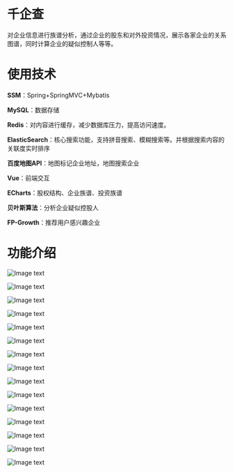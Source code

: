 # 千企查
对企业信息进行族谱分析，通过企业的股东和对外投资情况，展示各家企业的关系图谱，同时计算企业的疑似控制人等等。

# 使用技术

**SSM**：Spring+SpringMVC+Mybatis

**MySQL**：数据存储

**Redis**：对内容进行缓存，减少数据库压力，提高访问速度。

**ElasticSearch**：核心搜索功能，支持拼音搜索、模糊搜索等。并根据搜索内容的关联度实时排序

**百度地图API**：地图标记企业地址，地图搜索企业

**Vue**：前端交互

**ECharts**：股权结构、企业族谱、投资族谱

**贝叶斯算法**：分析企业疑似控股人

**FP-Growth**：推荐用户感兴趣企业

# 功能介绍

![Image text](https://raw.githubusercontent.com/JalonY/CorporateGenealogy/master/img-folder/img1.jpg)

![Image text](https://raw.githubusercontent.com/JalonY/CorporateGenealogy/master/img-folder/img2.jpg)

![Image text](https://raw.githubusercontent.com/JalonY/CorporateGenealogy/master/img-folder/img3.jpg)

![Image text](https://raw.githubusercontent.com/JalonY/CorporateGenealogy/master/img-folder/img4.jpg)

![Image text](https://raw.githubusercontent.com/JalonY/CorporateGenealogy/master/img-folder/img5.jpg)

![Image text](https://raw.githubusercontent.com/JalonY/CorporateGenealogy/master/img-folder/img6.jpg)

![Image text](https://raw.githubusercontent.com/JalonY/CorporateGenealogy/master/img-folder/img7.jpg)

![Image text](https://raw.githubusercontent.com/JalonY/CorporateGenealogy/master/img-folder/img8.jpg)

![Image text](https://raw.githubusercontent.com/JalonY/CorporateGenealogy/master/img-folder/img9.jpg)

![Image text](https://raw.githubusercontent.com/JalonY/CorporateGenealogy/master/img-folder/img10.jpg)

![Image text](https://raw.githubusercontent.com/JalonY/CorporateGenealogy/master/img-folder/img11.jpg)

![Image text](https://raw.githubusercontent.com/JalonY/CorporateGenealogy/master/img-folder/img12.jpg)

![Image text](https://raw.githubusercontent.com/JalonY/CorporateGenealogy/master/img-folder/img13.jpg)

![Image text](https://raw.githubusercontent.com/JalonY/CorporateGenealogy/master/img-folder/img14.jpg)

![Image text](https://raw.githubusercontent.com/JalonY/CorporateGenealogy/master/img-folder/img15.jpg)

